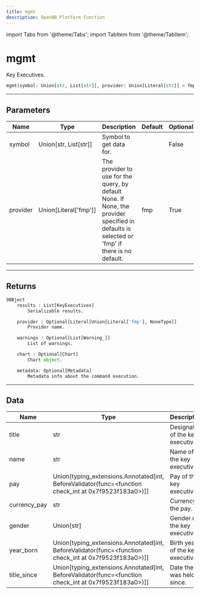 ```yaml
---
title: mgmt
description: OpenBB Platform Function
---
```


import Tabs from '@theme/Tabs';
import TabItem from '@theme/TabItem';

# mgmt

Key Executives.

```python wordwrap
mgmt(symbol: Union[str, List[str]], provider: Union[Literal[str]] = fmp)
```

---

## Parameters

<Tabs>
<TabItem value="standard" label="Standard">

| Name | Type | Description | Default | Optional |
| ---- | ---- | ----------- | ------- | -------- |
| symbol | Union[str, List[str]] | Symbol to get data for. |  | False |
| provider | Union[Literal['fmp']] | The provider to use for the query, by default None. If None, the provider specified in defaults is selected or 'fmp' if there is no default. | fmp | True |
</TabItem>

</Tabs>

---

## Returns

```python wordwrap
OBBject
    results : List[KeyExecutives]
        Serializable results.

    provider : Optional[Literal[Union[Literal['fmp'], NoneType]]
        Provider name.

    warnings : Optional[List[Warning_]]
        List of warnings.

    chart : Optional[Chart]
        Chart object.

    metadata: Optional[Metadata]
        Metadata info about the command execution.
```

---

## Data

<Tabs>
<TabItem value="standard" label="Standard">

| Name | Type | Description |
| ---- | ---- | ----------- |
| title | str | Designation of the key executive. |
| name | str | Name of the key executive. |
| pay | Union[typing_extensions.Annotated[int, BeforeValidator(func=<function check_int at 0x7f9523f183a0>)]] | Pay of the key executive. |
| currency_pay | str | Currency of the pay. |
| gender | Union[str] | Gender of the key executive. |
| year_born | Union[typing_extensions.Annotated[int, BeforeValidator(func=<function check_int at 0x7f9523f183a0>)]] | Birth year of the key executive. |
| title_since | Union[typing_extensions.Annotated[int, BeforeValidator(func=<function check_int at 0x7f9523f183a0>)]] | Date the tile was held since. |
</TabItem>

</Tabs>

